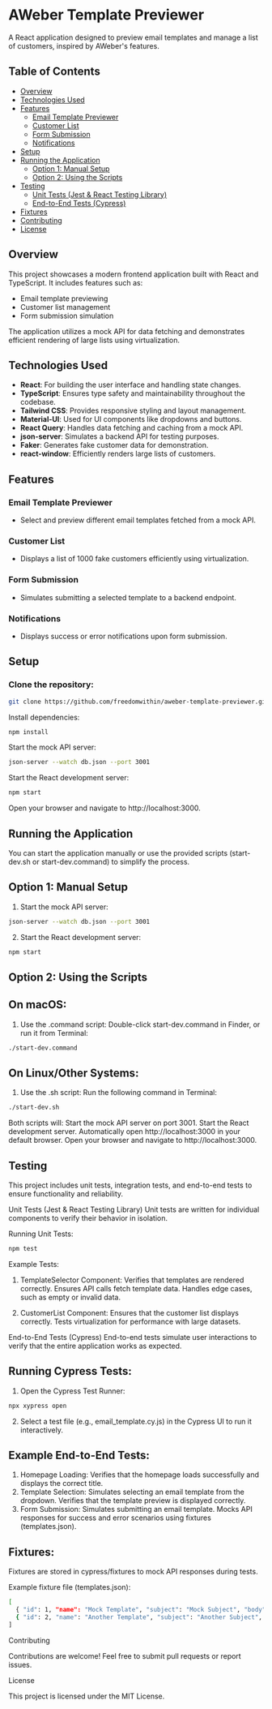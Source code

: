 # AWeber Template Previewer

A React application designed to preview email templates and manage a list of customers, inspired by AWeber's features.

## Table of Contents
- [Overview](#overview)
- [Technologies Used](#technologies-used)
- [Features](#features)
  - [Email Template Previewer](#email-template-previewer)
  - [Customer List](#customer-list)
  - [Form Submission](#form-submission)
  - [Notifications](#notifications)
- [Setup](#setup)
- [Running the Application](#running-the-application)
  - [Option 1: Manual Setup](#option-1-manual-setup)
  - [Option 2: Using the Scripts](#option-2-using-the-scripts)
- [Testing](#testing)
  - [Unit Tests (Jest & React Testing Library)](#unit-tests-jest--react-testing-library)
  - [End-to-End Tests (Cypress)](#end-to-end-tests-cypress)
- [Fixtures](#fixtures)
- [Contributing](#contributing)
- [License](#license)


## Overview

This project showcases a modern frontend application built with React and TypeScript. It includes features such as:

- Email template previewing  
- Customer list management  
- Form submission simulation  

The application utilizes a mock API for data fetching and demonstrates efficient rendering of large lists using virtualization.

## Technologies Used

- **React**: For building the user interface and handling state changes.  
- **TypeScript**: Ensures type safety and maintainability throughout the codebase.  
- **Tailwind CSS**: Provides responsive styling and layout management.  
- **Material-UI**: Used for UI components like dropdowns and buttons.  
- **React Query**: Handles data fetching and caching from a mock API.  
- **json-server**: Simulates a backend API for testing purposes.  
- **Faker**: Generates fake customer data for demonstration.  
- **react-window**: Efficiently renders large lists of customers.  

## Features

### Email Template Previewer
- Select and preview different email templates fetched from a mock API.  

### Customer List
- Displays a list of 1000 fake customers efficiently using virtualization.  

### Form Submission
- Simulates submitting a selected template to a backend endpoint.  

### Notifications
- Displays success or error notifications upon form submission.  

## Setup

### Clone the repository:
```bash
git clone https://github.com/freedomwithin/aweber-template-previewer.git
```
Install dependencies:
```bash
npm install
````
Start the mock API server:
```BASH
json-server --watch db.json --port 3001
```
Start the React development server:
```bash
npm start
```
Open your browser and navigate to http://localhost:3000.

## Running the Application
You can start the application manually or use the provided scripts (start-dev.sh or start-dev.command) to simplify the process.
## Option 1: Manual Setup
1. Start the mock API server:
```bash
json-server --watch db.json --port 3001
```
2. Start the React development server:
```bash
npm start
```

## Option 2: Using the Scripts

## On macOS:
1. Use the .command script:
Double-click start-dev.command in Finder, or run it from Terminal:
```bash
./start-dev.command
```
## On Linux/Other Systems:
1. Use the .sh script:
Run the following command in Terminal:
```bash
./start-dev.sh
```
Both scripts will:
Start the mock API server on port 3001.
Start the React development server.
Automatically open http://localhost:3000 in your default browser.
Open your browser and navigate to http://localhost:3000.

## Testing

This project includes unit tests, integration tests, and end-to-end tests to ensure functionality and reliability.

Unit Tests (Jest & React Testing Library)
Unit tests are written for individual components to verify their behavior in isolation.

Running Unit Tests:
```bash
npm test
```

Example Tests:

1. TemplateSelector Component:
Verifies that templates are rendered correctly.
Ensures API calls fetch template data.
Handles edge cases, such as empty or invalid data.

2. CustomerList Component:
Ensures that the customer list displays correctly.
Tests virtualization for performance with large datasets.

End-to-End Tests (Cypress)
End-to-end tests simulate user interactions to verify that the entire application works as expected.
## Running Cypress Tests:

1. Open the Cypress Test Runner:
```bash
npx xypress open
```
2. Select a test file (e.g., email_template.cy.js) in the Cypress UI to run it interactively.

## Example End-to-End Tests:
1. Homepage Loading:
Verifies that the homepage loads successfully and displays the correct title.
2. Template Selection:
Simulates selecting an email template from the dropdown.
Verifies that the template preview is displayed correctly.
3. Form Submission:
Simulates submitting an email template.
Mocks API responses for success and error scenarios using fixtures (templates.json).
## Fixtures:
Fixtures are stored in cypress/fixtures to mock API responses during tests.

Example fixture file (templates.json):
```bash
[
  { "id": 1, "name": "Mock Template", "subject": "Mock Subject", "body": "<p>Mock Body</p>" },
  { "id": 2, "name": "Another Template", "subject": "Another Subject", "body": "<p>Another Body</p>" }
]
```
Contributing

Contributions are welcome! Feel free to submit pull requests or report issues.

License

This project is licensed under the MIT License. 
